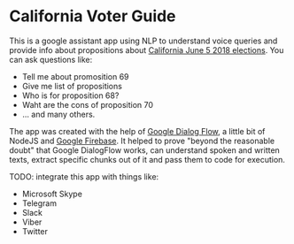 # California Voter Guide
This is a google assistant app using NLP to understand voice queries and provide info about propositions about [California June 5 2018 elections](http://voterguide.sos.ca.gov/). You can ask questions like:
* Tell me about promosition 69
* Give me list of propositions
* Who is for proposition 68?
* Waht are the cons of proposition 70
* ... and many others.

The app was created with the help of [Google Dialog Flow](https://developers.google.com/actions/dialogflow/), a little bit of NodeJS and [Google Firebase](https://firebase.google.com/). It helped to prove "beyond the reasonable doubt" that Google DialogFlow works, can understand spoken and written texts, extract specific chunks out of it and pass them to code for execution.

TODO: integrate this app with things like:
* Microsoft Skype
* Telegram
* Slack
* Viber
* Twitter
